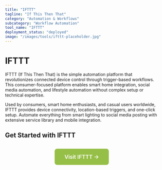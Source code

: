 ```yaml
---
title: "IFTTT"
tagline: "If This Then That"
category: "Automation & Workflows"
subcategory: "Workflow Automation"
tool_name: "IFTTT"
deployment_status: "deployed"
image: "/images/tools/ifttt-placeholder.jpg"
---
```


# IFTTT

IFTTT (If This Then That) is the simple automation platform that revolutionizes connected device control through trigger-based workflows. This consumer-focused platform enables smart home integration, social media automation, and lifestyle automation without complex setup or technical expertise.

Used by consumers, smart home enthusiasts, and casual users worldwide, IFTTT provides device connectivity, location-based triggers, and one-click setup. Automate everything from smart lighting to social media posting with extensive service library and mobile integration.

## Get Started with IFTTT

<div style="text-align: center; margin: 2rem 0;">
  <a href="https://ifttt.com" target="_blank" rel="noopener noreferrer" style="display: inline-block; background: #96BF47; color: white; padding: 1rem 2rem; text-decoration: none; border-radius: 8px; font-weight: 600; font-size: 1.1rem;">Visit IFTTT →</a>
</div>
